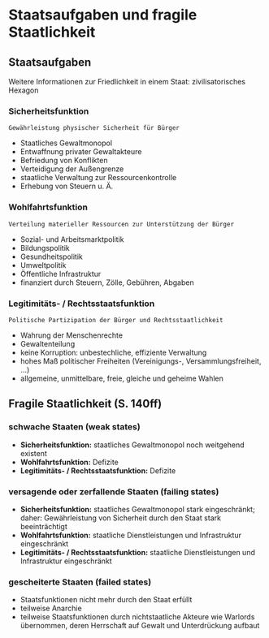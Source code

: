# Staatsaufgaben und fragile Staatlichkeit

## Staatsaufgaben

Weitere Informationen zur Friedlichkeit in einem Staat: zivilisatorisches Hexagon

### Sicherheitsfunktion

    Gewährleistung physischer Sicherheit für Bürger

- Staatliches Gewaltmonopol
- Entwaffnung privater Gewaltakteure
- Befriedung von Konflikten
- Verteidigung der Außengrenze
- staatliche Verwaltung zur Ressourcenkontrolle
- Erhebung von Steuern u. Ä.

### Wohlfahrtsfunktion

    Verteilung materieller Ressourcen zur Unterstützung der Bürger

- Sozial- und Arbeitsmarktpolitik
- Bildungspolitik
- Gesundheitspolitik
- Umweltpolitik
- Öffentliche Infrastruktur
- finanziert durch Steuern, Zölle, Gebühren, Abgaben

### Legitimitäts- / Rechtsstaatsfunktion

    Politische Partizipation der Bürger und Rechtsstaatlichkeit

- Wahrung der Menschenrechte
- Gewaltenteilung
- keine Korruption: unbestechliche, effiziente Verwaltung
- hohes Maß politischer Freiheiten (Vereinigungs-, Versammlungsfreiheit, …)
- allgemeine, unmittelbare, freie, gleiche und geheime Wahlen

## Fragile Staatlichkeit (S. 140ff)

### schwache Staaten (weak states)

- **Sicherheitsfunktion:** staatliches Gewaltmonopol noch weitgehend existent
- **Wohlfahrtsfunktion:** Defizite
- **Legitimitäts- / Rechtsstaatsfunktion:** Defizite

### versagende oder zerfallende Staaten (failing states)

- **Sicherheitsfunktion:** staatliches Gewaltmonopol stark eingeschränkt; daher: Gewährleistung von Sicherheit durch den Staat stark beeinträchtigt
- **Wohlfahrtsfunktion:** staatliche Dienstleistungen und Infrastruktur eingeschränkt
- **Legitimitäts- / Rechtsstaatsfunktion:** staatliche Dienstleistungen und Infrastruktur eingeschränkt

### gescheiterte Staaten (failed states)

- Staatsfunktionen nicht mehr durch den Staat erfüllt
- teilweise Anarchie
- teilweise Staatsfunktionen durch nichtstaatliche Akteure wie Warlords übernommen, deren Herrschaft auf Gewalt und Unterdrückung aufbaut
